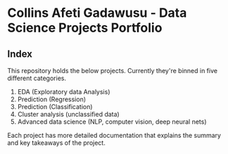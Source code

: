 # Collins Afeti Gadawusu - Data Science Projects Portfolio
## Index
This repository holds the below projects. Currently they're binned in five different categories.

1. EDA (Exploratory data Analysis)
2. Prediction (Regression)
3. Prediction (Classification)
4. Cluster analysis (unclassified data)
5. Advanced data science (NLP, computer vision, deep neural nets)

Each project has more detailed documentation that explains the summary and key takeaways of the project.